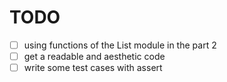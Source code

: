 # TODO

- [ ] using functions of the List module in the part 2
- [ ] get a readable and aesthetic code
- [ ] write some test cases with assert
